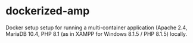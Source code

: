 # dockerized-amp
Docker setup setup for running a multi-container application (Apache 2.4, MariaDB 10.4, PHP 8.1 (as in XAMPP for Windows 8.1.5 / PHP 8.1.5) locally.
